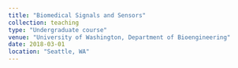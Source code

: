```yaml
---
title: "Biomedical Signals and Sensors"
collection: teaching
type: "Undergraduate course"
venue: "University of Washington, Department of Bioengineering"
date: 2018-03-01
location: "Seattle, WA"
---
```



